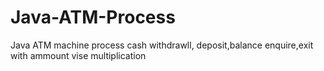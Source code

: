 # Java-ATM-Process
Java ATM machine process cash withdrawll, deposit,balance enquire,exit with ammount vise multiplication
